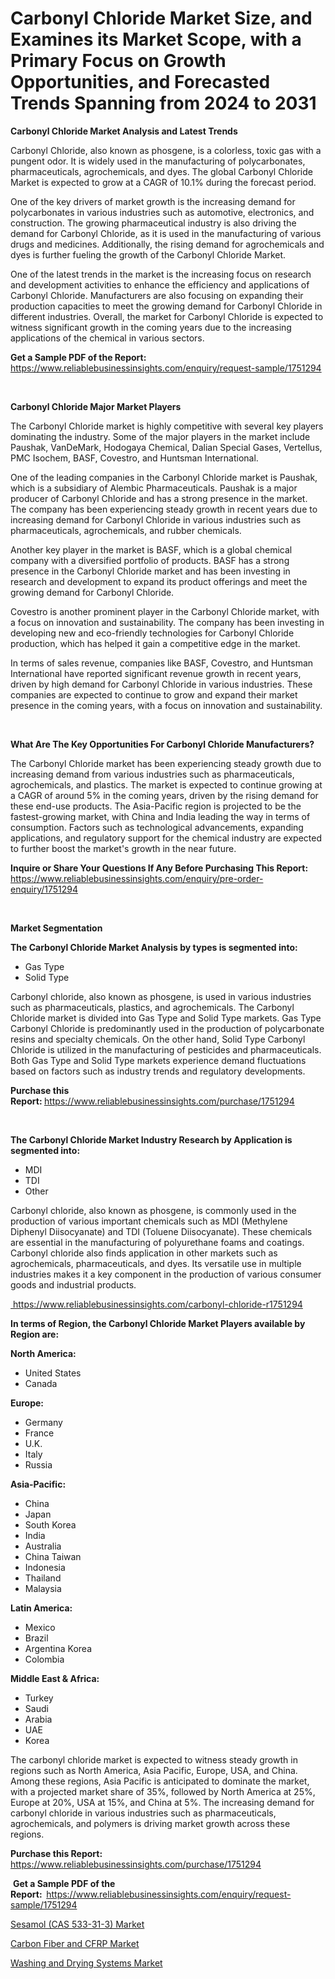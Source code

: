 <p><h1>Carbonyl Chloride Market Size, and Examines its Market Scope, with a Primary Focus on Growth Opportunities, and Forecasted Trends Spanning from 2024 to 2031</h1></p><p><strong>Carbonyl Chloride Market Analysis and Latest Trends</strong></p>
<p><p>Carbonyl Chloride, also known as phosgene, is a colorless, toxic gas with a pungent odor. It is widely used in the manufacturing of polycarbonates, pharmaceuticals, agrochemicals, and dyes. The global Carbonyl Chloride Market is expected to grow at a CAGR of 10.1% during the forecast period.</p><p>One of the key drivers of market growth is the increasing demand for polycarbonates in various industries such as automotive, electronics, and construction. The growing pharmaceutical industry is also driving the demand for Carbonyl Chloride, as it is used in the manufacturing of various drugs and medicines. Additionally, the rising demand for agrochemicals and dyes is further fueling the growth of the Carbonyl Chloride Market.</p><p>One of the latest trends in the market is the increasing focus on research and development activities to enhance the efficiency and applications of Carbonyl Chloride. Manufacturers are also focusing on expanding their production capacities to meet the growing demand for Carbonyl Chloride in different industries. Overall, the market for Carbonyl Chloride is expected to witness significant growth in the coming years due to the increasing applications of the chemical in various sectors.</p></p>
<p><strong>Get a Sample PDF of the Report:&nbsp;</strong> <a href="https://www.reliablebusinessinsights.com/enquiry/request-sample/1751294">https://www.reliablebusinessinsights.com/enquiry/request-sample/1751294</a></p>
<p>&nbsp;</p>
<p><strong>Carbonyl Chloride Major Market Players</strong></p>
<p><p>The Carbonyl Chloride market is highly competitive with several key players dominating the industry. Some of the major players in the market include Paushak, VanDeMark, Hodogaya Chemical, Dalian Special Gases, Vertellus, PMC Isochem, BASF, Covestro, and Huntsman International.</p><p>One of the leading companies in the Carbonyl Chloride market is Paushak, which is a subsidiary of Alembic Pharmaceuticals. Paushak is a major producer of Carbonyl Chloride and has a strong presence in the market. The company has been experiencing steady growth in recent years due to increasing demand for Carbonyl Chloride in various industries such as pharmaceuticals, agrochemicals, and rubber chemicals.</p><p>Another key player in the market is BASF, which is a global chemical company with a diversified portfolio of products. BASF has a strong presence in the Carbonyl Chloride market and has been investing in research and development to expand its product offerings and meet the growing demand for Carbonyl Chloride.</p><p>Covestro is another prominent player in the Carbonyl Chloride market, with a focus on innovation and sustainability. The company has been investing in developing new and eco-friendly technologies for Carbonyl Chloride production, which has helped it gain a competitive edge in the market.</p><p>In terms of sales revenue, companies like BASF, Covestro, and Huntsman International have reported significant revenue growth in recent years, driven by high demand for Carbonyl Chloride in various industries. These companies are expected to continue to grow and expand their market presence in the coming years, with a focus on innovation and sustainability.</p></p>
<p>&nbsp;</p>
<p><strong>What Are The Key Opportunities For Carbonyl Chloride Manufacturers?</strong></p>
<p><p>The Carbonyl Chloride market has been experiencing steady growth due to increasing demand from various industries such as pharmaceuticals, agrochemicals, and plastics. The market is expected to continue growing at a CAGR of around 5% in the coming years, driven by the rising demand for these end-use products. The Asia-Pacific region is projected to be the fastest-growing market, with China and India leading the way in terms of consumption. Factors such as technological advancements, expanding applications, and regulatory support for the chemical industry are expected to further boost the market's growth in the near future.</p></p>
<p><strong>Inquire or Share Your Questions If Any Before Purchasing This Report:</strong> <a href="https://www.reliablebusinessinsights.com/enquiry/pre-order-enquiry/1751294">https://www.reliablebusinessinsights.com/enquiry/pre-order-enquiry/1751294</a></p>
<p>&nbsp;</p>
<p><strong>Market Segmentation</strong></p>
<p><strong>The Carbonyl Chloride Market Analysis by types is segmented into:</strong></p>
<p><ul><li>Gas Type</li><li>Solid Type</li></ul></p>
<p><p>Carbonyl chloride, also known as phosgene, is used in various industries such as pharmaceuticals, plastics, and agrochemicals. The Carbonyl Chloride market is divided into Gas Type and Solid Type markets. Gas Type Carbonyl Chloride is predominantly used in the production of polycarbonate resins and specialty chemicals. On the other hand, Solid Type Carbonyl Chloride is utilized in the manufacturing of pesticides and pharmaceuticals. Both Gas Type and Solid Type markets experience demand fluctuations based on factors such as industry trends and regulatory developments.</p></p>
<p><strong>Purchase this Report:&nbsp;</strong><a href="https://www.reliablebusinessinsights.com/purchase/1751294">https://www.reliablebusinessinsights.com/purchase/1751294</a></p>
<p>&nbsp;</p>
<p><strong>The Carbonyl Chloride Market Industry Research by Application is segmented into:</strong></p>
<p><ul><li>MDI</li><li>TDI</li><li>Other</li></ul></p>
<p><p>Carbonyl chloride, also known as phosgene, is commonly used in the production of various important chemicals such as MDI (Methylene Diphenyl Diisocyanate) and TDI (Toluene Diisocyanate). These chemicals are essential in the manufacturing of polyurethane foams and coatings. Carbonyl chloride also finds application in other markets such as agrochemicals, pharmaceuticals, and dyes. Its versatile use in multiple industries makes it a key component in the production of various consumer goods and industrial products.</p></p>
<p><a href="https://www.reliablebusinessinsights.com/carbonyl-chloride-r1751294">&nbsp;https://www.reliablebusinessinsights.com/carbonyl-chloride-r1751294</a></p>
<p><strong>In terms of Region, the Carbonyl Chloride Market Players available by Region are:</strong></p>
<p>
    <p> <strong> North America: </strong>
        <ul>
            <li>United States</li>
            <li>Canada</li>
        </ul>
        </p> 
    <p> <strong> Europe: </strong>
        <ul>
            <li>Germany</li>
            <li>France</li>
            <li>U.K.</li>
            <li>Italy</li>
            <li>Russia</li>
        </ul>
        </p> 
    <p> <strong> Asia-Pacific: </strong>
        <ul>
            <li>China</li>
            <li>Japan</li>
            <li>South Korea</li>
            <li>India</li>
            <li>Australia</li>
            <li>China Taiwan</li>
            <li>Indonesia</li>
            <li>Thailand</li>
            <li>Malaysia</li>
        </ul>
        </p> 
    <p> <strong> Latin America: </strong>
        <ul>
            <li>Mexico</li>
            <li>Brazil</li>
            <li>Argentina Korea</li>
            <li>Colombia</li>
        </ul>
        </p> 
    <p> <strong> Middle East & Africa: </strong>
        <ul>
            <li>Turkey</li>
            <li>Saudi</li>
            <li>Arabia</li>
            <li>UAE</li>
            <li>Korea</li>
        </ul>
    </p>
    </p>
<p><p>The carbonyl chloride market is expected to witness steady growth in regions such as North America, Asia Pacific, Europe, USA, and China. Among these regions, Asia Pacific is anticipated to dominate the market, with a projected market share of 35%, followed by North America at 25%, Europe at 20%, USA at 15%, and China at 5%. The increasing demand for carbonyl chloride in various industries such as pharmaceuticals, agrochemicals, and polymers is driving market growth across these regions.</p></p>
<p><strong>Purchase this Report: </strong><a href="https://www.reliablebusinessinsights.com/purchase/1751294">https://www.reliablebusinessinsights.com/purchase/1751294</a></p>
<p>&nbsp;<strong>Get a Sample PDF of the Report:&nbsp;&nbsp;</strong><a href="https://www.reliablebusinessinsights.com/enquiry/request-sample/1751294">https://www.reliablebusinessinsights.com/enquiry/request-sample/1751294</a></p>
<p><strong></strong></p>
<p><p><a href="https://github.com/gerrikabranch52024/Market-Research-Report-List-1/blob/main/sesamol-cas-533-31-3-market.md">Sesamol (CAS 533-31-3) Market</a></p><p><a href="https://github.com/traceygray97887/Market-Research-Report-List-1/blob/main/carbon-fiber-and-cfrp-market.md">Carbon Fiber and CFRP Market</a></p><p><a href="https://github.com/colme52/Market-Research-Report-List-1/blob/main/washing-and-drying-systems-market.md">Washing and Drying Systems Market</a></p></p>